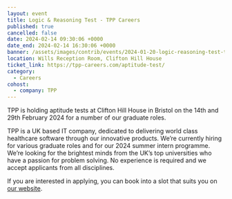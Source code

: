 ```yaml
---
layout: event
title: Logic & Reasoning Test - TPP Careers
published: true
cancelled: false
date: 2024-02-14 09:30:06 +0000
date_end: 2024-02-14 16:30:06 +0000
banner: /assets/images/contrib/events/2024-01-20-logic-reasoning-test-tpp-careers.jpg
location: Wills Reception Room, Clifton Hill House
ticket_link: https://tpp-careers.com/aptitude-test/
category:
  - Careers
cohost:
  - company: TPP
---
```

TPP is holding aptitude tests at Clifton Hill House in Bristol on the 14th and 29th February 2024 for a number of our graduate roles.

TPP is a UK based IT company, dedicated to delivering world class healthcare software through our innovative products. We’re currently hiring for various graduate roles and for our 2024 summer intern programme. We’re looking for the brightest minds from the UK’s top universities who have a passion for problem solving. No experience is required and we accept applicants from all disciplines.

If you are interested in applying, you can book into a slot that suits you on [our website](https://tpp-careers.com/aptitude-test/).
